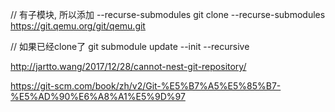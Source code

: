

// 有子模块, 所以添加 --recurse-submodules
git clone --recurse-submodules https://git.qemu.org/git/qemu.git

// 如果已经clone了
git submodule update --init --recursive

http://jartto.wang/2017/12/28/cannot-nest-git-repository/

https://git-scm.com/book/zh/v2/Git-%E5%B7%A5%E5%85%B7-%E5%AD%90%E6%A8%A1%E5%9D%97